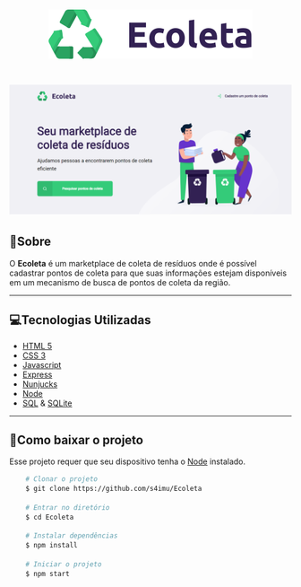 <h1 align=center>
    <img src="public\assets\logo.svg">
</h1>
<h1 align=center>
    <img src="public\assets\pictures\index.png">
</h1>

## 📝Sobre

O **Ecoleta** é um marketplace de coleta de resíduos onde é possível cadastrar pontos de coleta para que suas informações estejam disponíveis em um mecanismo de busca de pontos de coleta da região.

---
## 💻Tecnologias Utilizadas

* [HTML 5](https://www.w3schools.com/html/)         
* [CSS 3](https://www.w3.org/Style/CSS/Overview.en.html)         
* [Javascript](https://www.w3schools.com/js/js_es6.asp)
* [Express](https://expressjs.com/)
* [Nunjucks](https://mozilla.github.io/nunjucks/) 
* [Node](https://nodejs.org/en/download/)  
* [SQL](https://www.w3schools.com/sql/) & [SQLite](https://www.sqlite.org/)

---

## 📂Como baixar o projeto
Esse projeto requer que seu dispositivo tenha o [Node](https://nodejs.org/en/download/) instalado.

```bash
    # Clonar o projeto
    $ git clone https://github.com/s4imu/Ecoleta
    
    # Entrar no diretório
    $ cd Ecoleta

    # Instalar dependências
    $ npm install

    # Iniciar o projeto
    $ npm start
```